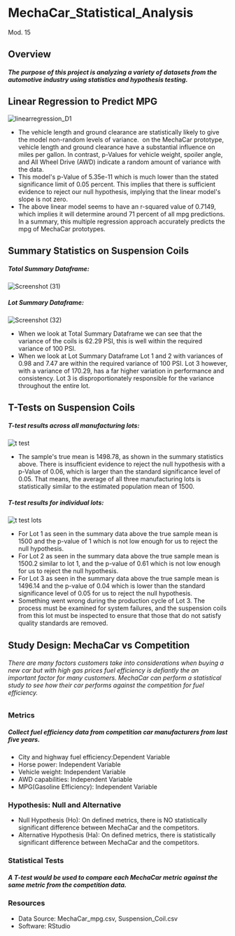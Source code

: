 # MechaCar_Statistical_Analysis
Mod. 15

## Overview
##### The purpose of this project is analyzing a variety of datasets from the automotive industry using statistics and hypothesis testing.

## Linear Regression to Predict MPG 

![Iinearregression_D1](https://user-images.githubusercontent.com/93439516/155818801-3798bf22-8af5-4c0e-be53-794ebeda8449.png)

* The vehicle length and ground clearance are statistically likely to give the model non-random levels of variance.  on the MechaCar prototype, vehicle length and ground clearance have a substantial influence on miles per gallon. In contrast, p-Values for vehicle weight, spoiler angle, and All Wheel Drive (AWD) indicate a random amount of variance with the data.
* This model's p-Value of 5.35e-11 which is much lower than the stated significance limit of 0.05 percent. This implies that there is sufficient evidence to reject our null hypothesis, implying that the linear model's slope is not zero.
* The above linear model seems to have an r-squared value of 0.7149, which implies it will determine around 71 percent of all mpg predictions. In a summary, this multiple regression approach accurately predicts the mpg of MechaCar prototypes.

## Summary Statistics on Suspension Coils
##### Totol Summary Dataframe: 
![Screenshot (31)](https://user-images.githubusercontent.com/93439516/155820669-11baae49-d20a-4344-b350-79b74ecaee56.png)

##### Lot Summary Dataframe: 
![Screenshot (32)](https://user-images.githubusercontent.com/93439516/155820967-4eb82d53-9001-4f60-90f8-c58738d72a4c.png)

* When we look at Total Summary Dataframe we can see that the variance of the coils is 62.29 PSI, this is well within the required variance of 100 PSI. 
* When we look at Lot Summary Dataframe Lot 1 and 2 with variances of 0.98 and 7.47 are within the required variance of 100 PSI. Lot 3 however, with a variance of 170.29, has a far higher variation in performance and consistency. Lot 3 is disproportionately responsible for the variance throughout the entire lot.


## T-Tests on Suspension Coils

##### T-test results across all manufacturing lots:
![t test ](https://user-images.githubusercontent.com/93439516/155822673-8e5c385f-360f-4741-95e5-49aad4d44ddf.png)
* The sample's true mean is 1498.78, as shown in the summary statistics above. There is insufficient evidence to reject the null hypothesis with a p-Value of 0.06, which is larger than the standard significance level of 0.05. That means, the average of all three manufacturing lots is statistically similar to the estimated population mean of 1500.
##### T-test results for individual lots:
![t test lots](https://user-images.githubusercontent.com/93439516/155822726-ea57097d-b4df-4e8e-8760-07afb16c7a94.png)
* For Lot 1 as seen in the summary data above the true sample mean is 1500 and the p-value of 1 which is not low enough for us to reject the null hypothesis.
* For Lot 2 as seen in the summary data above the true sample mean is 1500.2 similar to lot 1, and the p-value of 0.61 which is not low enough for us to reject the null hypothesis.
* For Lot 3 as seen in the summary data above the true sample mean is 1496.14  and the p-value of 0.04 which is lower than the standard significance level of 0.05 for us to reject the null hypothesis.
* Something went wrong during the production cycle of Lot 3. The process must be examined for system failures, and the suspension coils from this lot must be inspected to ensure that those that do not satisfy quality standards are removed.

## Study Design: MechaCar vs Competition
###### There are many factors customers take into considerations when buying a new car but with high gas prices fuel efficiency is defiantly the an important factor for many customers. MechaCar can perform a statistical study to see how their car performs against the competition for fuel efficiency. 

### Metrics 
#####  Collect fuel efficiency data from competition car manufacturers from last five years. 
* City and highway fuel efficiency:Dependent Variable
* Horse power: Independent Variable
* Vehicle weight: Independent Variable
* AWD capabilities: Independent Variable
* MPG(Gasoline Efficiency): Independent Variable

### Hypothesis: Null and Alternative
* Null Hypothesis (Ho): On defined metrics, there is NO statistically significant difference between MechaCar and the competitors.
* Alternative Hypothesis (Ha):  On defined metrics, there is statistically significant difference between MechaCar and the competitors.

### Statistical Tests
##### A T-test would be used to compare each MechaCar metric against the same metric from the competition data.

### Resources
* Data Source: MechaCar_mpg.csv, Suspension_Coil.csv 
* Software: RStudio
